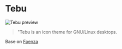 # Tebu
![Tebu preview](http://dev.blankonlinux.or.id/raw-attachment/wiki/X/Kesenian/Ikon/ikonsettebu300px.png)
> "Tebu is an icon theme for GNU/Linux desktops.

Base on [Faenza](https://code.google.com/p/faenza-icon-theme/)
